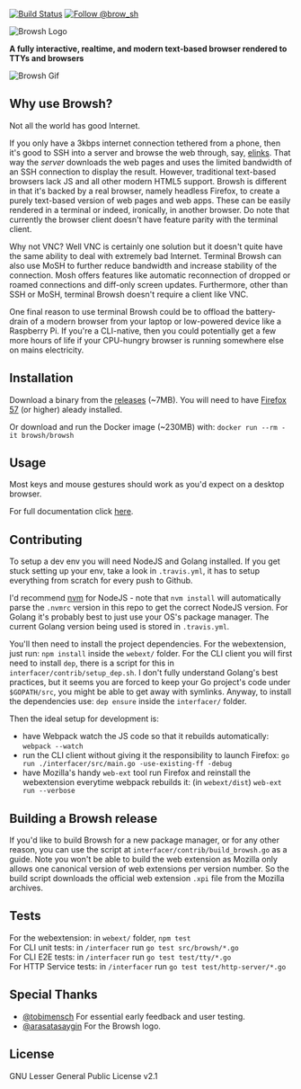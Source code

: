 [![Build Status](https://travis-ci.org/browsh-org/browsh.svg?branch=master)](https://travis-ci.org/browsh-org/browsh) [![Follow @brow_sh](https://img.shields.io/twitter/follow/brow_sh.svg?style=social&label=Follow)](https://twitter.com/intent/follow?screen_name=brow_sh)

![Browsh Logo](https://www.brow.sh/assets/images/browsh-header.jpg)

**A fully interactive, realtime, and modern text-based browser rendered to TTYs and browsers**

![Browsh Gif](https://media.giphy.com/media/bbsmVkYjPdOKHhMXOO/giphy.gif)

## Why use Browsh?

Not all the world has good Internet.

If you only have a 3kbps internet connection tethered from a phone,
then it's good to SSH into a server and browse the web through, say,
[elinks](https://github.com/browsh-org/browsh/issues/17). That way the
_server_ downloads the web pages and uses the limited bandwidth of an
SSH connection to display the result. However, traditional text-based browsers
lack JS and all other modern HTML5 support. Browsh is different
in that it's backed by a real browser, namely headless Firefox,
to create a purely text-based version of web pages and web apps. These can be easily
rendered in a terminal or indeed, ironically, in another browser. Do note that currently the browser client doesn't have feature parity with the terminal client.

Why not VNC? Well VNC is certainly one solution but it doesn't quite
have the same ability to deal with extremely bad Internet. Terminal 
Browsh can also use MoSH to further reduce bandwidth and increase stability
of the connection. Mosh offers features like automatic
reconnection of dropped or roamed connections and diff-only screen updates.
Furthermore, other than SSH or MoSH, terminal Browsh doesn't require a client
like VNC.

One final reason to use terminal Browsh could be to offload the battery-drain of a modern
browser from your laptop or low-powered device like a Raspberry Pi. If you're a CLI-native,
then you could potentially get a few more hours of life if your CPU-hungry browser
is running somewhere else on mains electricity.

## Installation

Download a binary from the [releases](https://github.com/browsh-org/browsh/releases) (~7MB).
You will need to have [Firefox 57](https://www.mozilla.org/en-US/firefox/new/) (or higher) aleady installed.

Or download and run the Docker image (~230MB) with:
    `docker run --rm -it browsh/browsh`

## Usage
Most keys and mouse gestures should work as you'd expect on a desktop
browser.

For full documentation click [here](https://www.brow.sh/docs/introduction/).

## Contributing
To setup a dev env you will need NodeJS and Golang installed. If you get stuck
setting up your env, take a look in `.travis.yml`, it has to setup everything
from scratch for every push to Github.

I'd recommend [nvm](https://github.com/creationix/nvm) for NodeJS - note that
`nvm install` will automatically parse the `.nvmrc` version in this repo to get
the correct NodeJS version. For Golang it's probably best to just use your OS's
package manager. The current Golang version being used is stored in `.travis.yml`.

You'll then need to install the project dependencies. For the webextension, just
run: `npm install` inside the `webext/` folder. For the CLI client you will first
need to install `dep`, there is a script for this in `interfacer/contrib/setup_dep.sh`.
I don't fully understand Golang's best practices, but it seems you are forced to
keep your Go project's code under `$GOPATH/src`, you might be able to get away
with symlinks. Anyway, to install the dependencies use: `dep ensure` inside the
`interfacer/` folder.

Then the ideal setup for development is:
  * have Webpack watch the JS code so that it rebuilds automatically:
    `webpack --watch`
  * run the CLI client without giving it the responsibility to launch Firefox:
    `go run ./interfacer/src/main.go -use-existing-ff -debug`
  * have Mozilla's handy `web-ext` tool run Firefox and reinstall the
    webextension everytime webpack rebuilds it: (in `webext/dist`)
    `web-ext run --verbose`

## Building a Browsh release
If you'd like to build Browsh for a new package manager, or for any other reason,
you can use the script at `interfacer/contrib/build_browsh.go` as a guide. Note
you won't be able to build the web extension as Mozilla only allows one canonical
version of web extensions per version number. So the build script downloads the
official web extension `.xpi` file from the Mozilla archives.
    
## Tests

For the webextension: in `webext/` folder, `npm test`    
For CLI unit tests: in `/interfacer` run `go test src/browsh/*.go`    
For CLI E2E tests: in `/interfacer` run `go test test/tty/*.go`    
For HTTP Service tests: in `/interfacer` run `go test test/http-server/*.go`    

## Special Thanks
  * [@tobimensch](https://github.com/tobimensch) For essential early feedback and user testing.
  * [@arasatasaygin](https://github.com/arasatasaygin) For the Browsh logo.

## License
GNU Lesser General Public License v2.1
